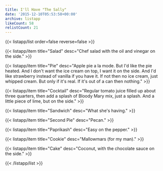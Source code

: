 ```yaml
---
title: I'll Have "The Sally"
date: '2015-12-10T05:53:58+00:00'
archive: listapp
likeCount: 58
relistCount: 21
---
```



{{< listapp/list order=false reverse=false >}}

   {{< listapp/item title="Salad"
      desc="Chef salad with the oil and vinegar on the side." >}}

   {{< listapp/item title="Pie"
      desc="Apple pie a la mode. But I'd like the pie heated. And I don't want the ice cream on top, I want it on the side. And I'd like strawberry instead of vanilla if you have it. If not then no ice cream, just whipped cream. But only if it's real. If it's out of a can then nothing." >}}

   {{< listapp/item title="Cocktail"
      desc="Regular tomato juice filled up about three quarters, then add a splash of Bloody Mary mix, just a splash. And a little piece of lime, but on the side." >}}

   {{< listapp/item title="Sandwich"
      desc="What she's having." >}}

   {{< listapp/item title="Second Pie"
      desc="Pecan." >}}

   {{< listapp/item title="Paprikash"
      desc="Easy on the pepper." >}}

   {{< listapp/item title="Cookie"
      desc="Mallowmars (for my man)." >}}

   {{< listapp/item title="Cake"
      desc="Coconut, with the chocolate sauce on the side." >}}

{{< /listapp/list >}}
